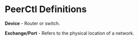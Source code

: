 # PeerCtl Definitions

**Device** - Router or switch.

**Exchange/Port** - Refers to the physical location of a network.
